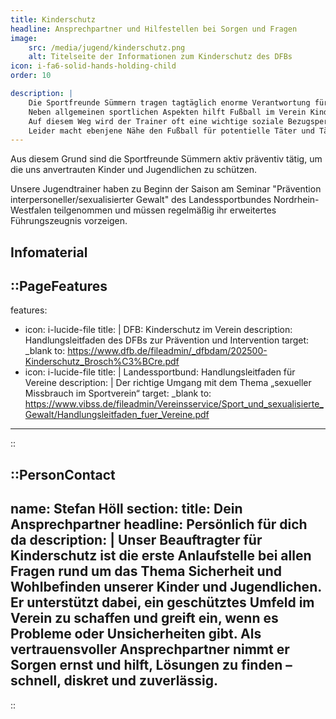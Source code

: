 ```yaml
---
title: Kinderschutz
headline: Ansprechpartner und Hilfestellen bei Sorgen und Fragen
image:
    src: /media/jugend/kinderschutz.png
    alt: Titelseite der Informationen zum Kinderschutz des DFBs
icon: i-fa6-solid-hands-holding-child
order: 10

description: |
    Die Sportfreunde Sümmern tragen tagtäglich enorme Verantwortung für viele Kinder und Jugendliche, die bei uns in ihrer Freizeit sportlich aktiv werden. 
    Neben allgemeinen sportlichen Aspekten hilft Fußball im Verein Kindern und Jugendlichen natürlich auch in der persönlichen Entwicklung, sei es in Hinsicht auf Fairness, Teamfähigkeit oder auch das Erlernen des Umgangs mit Niederlagen und Erfolgen. 
    Auf diesem Weg wird der Trainer oft eine wichtige soziale Bezugsperson für die Kinder. 
    Leider macht ebenjene Nähe den Fußball für potentielle Täter und Täterinnen interpersoneller und sexualisierter Gewalt attraktiv. 
---
```


Aus diesem Grund sind die Sportfreunde Sümmern aktiv präventiv tätig, um die uns anvertrauten Kinder und Jugendlichen zu schützen.

Unsere Jugendtrainer haben zu Beginn der Saison am Seminar "Prävention interpersoneller/sexualisierter Gewalt" des Landessportbundes Nordrhein-Westfalen teilgenommen und müssen regelmäßig ihr erweitertes Führungszeugnis vorzeigen.

## Infomaterial
::PageFeatures
---
features:
  - icon: i-lucide-file
    title: |
        DFB: Kinderschutz im Verein
    description: Handlungsleitfaden des DFBs zur Prävention und Intervention
    target: _blank
    to: https://www.dfb.de/fileadmin/_dfbdam/202500-Kinderschutz_Brosch%C3%BCre.pdf
  - icon: i-lucide-file
    title: |
        Landessportbund: Handlungsleitfaden für Vereine
    description: |
        Der richtige Umgang mit dem Thema „sexueller Missbrauch im Sportverein“
    target: _blank
    to: https://www.vibss.de/fileadmin/Vereinsservice/Sport_und_sexualisierte_Gewalt/Handlungsleitfaden_fuer_Vereine.pdf
---
::

::PersonContact
---
name: Stefan Höll
section:
    title: Dein Ansprechpartner
    headline: Persönlich für dich da
    description: |
        Unser Beauftragter für Kinderschutz ist die erste Anlaufstelle bei allen Fragen rund um das Thema Sicherheit und Wohlbefinden unserer Kinder und Jugendlichen.
        Er unterstützt dabei, ein geschütztes Umfeld im Verein zu schaffen und greift ein, wenn es Probleme oder Unsicherheiten gibt.
        Als vertrauensvoller Ansprechpartner nimmt er Sorgen ernst und hilft, Lösungen zu finden – schnell, diskret und zuverlässig.
---
::